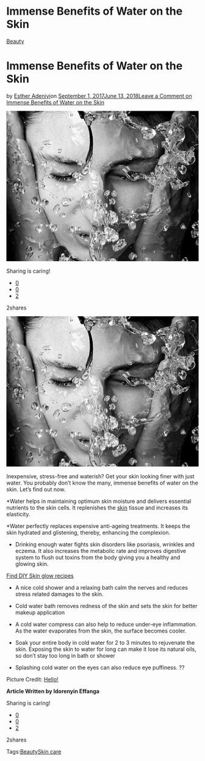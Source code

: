 # Immense Benefits of Water on the Skin

[Beauty](https://estheradeniyi.com/category/beauty/)
# Immense Benefits of Water on the Skin

by [Esther Adeniyi](https://estheradeniyi.com/author/esther-adeniyi/)on [September 1, 2017June 13, 2018](https://estheradeniyi.com/immense-benefits-of-water-on-skin/)[Leave a Comment on Immense Benefits of Water on the Skin](https://estheradeniyi.com/immense-benefits-of-water-on-skin/#respond)

![](images\benefitsofwateronskin.jpg)

Sharing is caring!

- [0](https://www.facebook.com/sharer/sharer.php?u=https%3A%2F%2Festheradeniyi.com%2Fimmense-benefits-of-water-on-skin%2F&amp;t=Immense%20Benefits%20of%20Water%20on%20the%20Skin)
- [0](https://twitter.com/intent/tweet?text=Immense%20Benefits%20of%20Water%20on%20the%20Skin&amp;url=https%3A%2F%2Festheradeniyi.com%2Fimmense-benefits-of-water-on-skin%2F)
- [2](#)

2shares

[![immense benefits of water on skin](images\benefitsofwateronskin.jpg)](images\benefitsofwateronskin.jpg)

Inexpensive, stress-free and waterish? Get your skin looking finer with just water. You probably don&#x2019;t know the many, immense benefits of water on the skin. Let&#x2019;s find out now.

*Water helps in maintaining optimum skin moisture and delivers essential nutrients to the skin cells. It replenishes the [skin](https://www.estheradeniyi.com/the-five-skin-types-and-how-to-care-for) tissue and increases its elasticity.

*Water perfectly replaces expensive anti-ageing treatments. It keeps the skin hydrated and glistening, thereby, enhancing the complexion.

* Drinking enough water fights skin disorders like psoriasis, wrinkles and eczema. It also increases the metabolic rate and improves digestive system to flush out toxins from the body giving you a healthy and glowing skin.

[Find DIY Skin glow recipes](https://www.estheradeniyi.com/diy-skin-glow-recipes-lets-get-it)

* A nice cold shower and a relaxing bath calm the nerves and reduces stress related damages to the skin.

* Cold water bath removes redness of the skin and sets the skin for better makeup application

* A cold water compress can also help to reduce under-eye inflammation. As the water evaporates from the skin, the surface becomes cooler.

* Soak your entire body in cold water for 2 to 3 minutes to rejuvenate the skin. Exposing the skin to water for long can make it lose its natural oils, so don&#x2019;t stay too long in bath or shower

* Splashing cold water on the eyes can also reduce eye puffiness.
 ??

Picture Credit: [Hello!](http://www.hellomagazine.com/healthandbeauty/skincare-and-fragrances/201012104637/water/skin/cleansing/)

**Article Written by Idorenyin Effanga**

Sharing is caring!

- [0](https://www.facebook.com/sharer/sharer.php?u=https%3A%2F%2Festheradeniyi.com%2Fimmense-benefits-of-water-on-skin%2F&amp;t=Immense%20Benefits%20of%20Water%20on%20the%20Skin)
- [0](https://twitter.com/intent/tweet?text=Immense%20Benefits%20of%20Water%20on%20the%20Skin&amp;url=https%3A%2F%2Festheradeniyi.com%2Fimmense-benefits-of-water-on-skin%2F)
- [2](#)

2shares

Tags:[Beauty](https://estheradeniyi.com/tag/beauty/)[Skin care](https://estheradeniyi.com/tag/skin-care/)